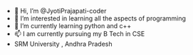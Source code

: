 - 👋 Hi, I’m @JyotiPrajapati-coder
- 👀 I’m interested in learning all the aspects of programming
- 🌱 I’m currently learning python and c++
- 📫 I am currently pursuing my B Tech in CSE 
- SRM University , Andhra Pradesh

<!---
JyotiPrajapati-coder/JyotiPrajapati-coder is a ✨ special ✨ repository because its `README.md` (this file) appears on your GitHub profile.
You can click the Preview link to take a look at your changes.
--->
